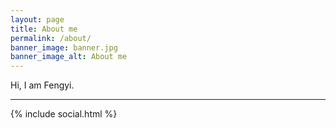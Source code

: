 ```yaml
---
layout: page
title: About me
permalink: /about/
banner_image: banner.jpg
banner_image_alt: About me
---
```


Hi, I am Fengyi.

---

{% include social.html %}